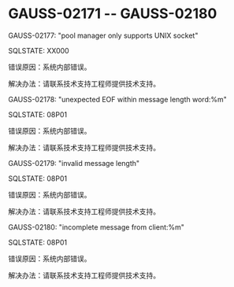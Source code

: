 # GAUSS-02171 -- GAUSS-02180

GAUSS-02177: "pool manager only supports UNIX socket"

SQLSTATE: XX000

错误原因：系统内部错误。

解决办法：请联系技术支持工程师提供技术支持。

GAUSS-02178: "unexpected EOF within message length word:%m"

SQLSTATE: 08P01

错误原因：系统内部错误。

解决办法：请联系技术支持工程师提供技术支持。

GAUSS-02179: "invalid message length"

SQLSTATE: 08P01

错误原因：系统内部错误。

解决办法：请联系技术支持工程师提供技术支持。

GAUSS-02180: "incomplete message from client:%m"

SQLSTATE: 08P01

错误原因：系统内部错误。

解决办法：请联系技术支持工程师提供技术支持。

